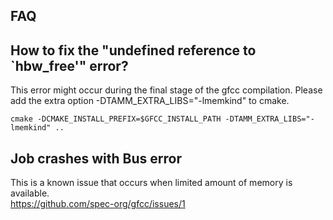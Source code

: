 ## FAQ

## How to fix the "undefined reference to `hbw_free'" error?

This error might occur during the final stage of the gfcc compilation. Please add the extra option -DTAMM_EXTRA_LIBS="-lmemkind" to cmake.
```
cmake -DCMAKE_INSTALL_PREFIX=$GFCC_INSTALL_PATH -DTAMM_EXTRA_LIBS="-lmemkind" ..
```

## Job crashes with Bus error

This is a known issue that occurs when limited amount of memory is available.  
https://github.com/spec-org/gfcc/issues/1
